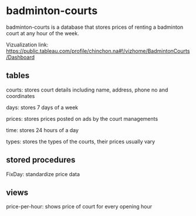# badminton-courts
badminton-courts is a database that stores prices of renting a badminton court at any hour of the week.

Vizualization link: https://public.tableau.com/profile/chinchon.na#!/vizhome/BadmintonCourts/Dashboard

## tables
courts: stores court details including name, address, phone no and coordinates

days: stores 7 days of a week

prices: stores prices posted on ads by the court managements

time: stores 24 hours of a day

types: stores the types of the courts, their prices usually vary

## stored procedures
FixDay: standardize price data

## views
price-per-hour: shows price of court for every opening hour 
